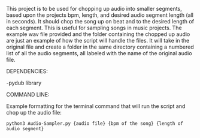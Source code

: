This project is to be used for chopping up audio into smaller segments, based upon the projects bpm, length, and desired audio segment length (all in seconds). It should chop the song up on beat and to the desired length of each segment. This is useful for sampling songs in music projects. The example wav file provided and the folder containing the chopped up audio are just an example of how the script will handle the files. It will take in the original file and create a folder in the same directory containing a numbered list of all the audio segments, all labeled with the name of the original audio file.

DEPENDENCIES:

-pydub library


COMMAND LINE:

Example formatting for the terminal command that will run the script and chop up the audio file:

	python3 Audio-Sampler.py {audio file} {bpm of the song} {length of audio segment}
